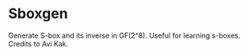 # Sboxgen
Generate S-box and its inverse in GF(2^8).
Useful for learning s-boxes.
Credits to Avi Kak.
